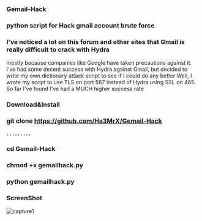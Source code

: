### Gemail-Hack

### python script for Hack gmail account brute force 

### I've noticed a lot on this forum and other sites that Gmail is really difficult to crack with Hydra
mostly because companies like Google have taken precautions against it. I've had some decent success with Hydra 
against Gmail, but decided to write my own dictionary attack script to see if I could do any better
Well, I wrote my script to use TLS on port 587 instead of Hydra using SSL on 465. So far I've 
found I've had a MUCH higher success rate

### Download&Install

### git clone https://github.com/Ha3MrX/Gemail-Hack
    ,,,,,,,,,
### cd Gemail-Hack

### chmod +x gemailhack.py

### python gemailhack.py

### ScreenShot

![capture1](https://user-images.githubusercontent.com/33704360/38995760-7b25ec4c-439e-11e8-9430-c33bd9b1f5b4.PNG)

